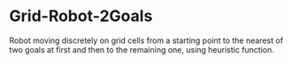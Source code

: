 # Grid-Robot-2Goals
Robot moving discretely on grid cells from a starting point to the nearest of two goals at first and then to the remaining one, using heuristic function.
